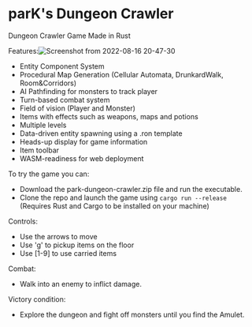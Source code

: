 # parK's Dungeon Crawler
Dungeon Crawler Game Made in Rust



Features:![Screenshot from 2022-08-16 20-47-30](https://user-images.githubusercontent.com/77372584/184872345-69165545-2ef1-4183-8c7b-1f622e688ab0.png)

 - Entity Component System
 - Procedural Map Generation (Cellular Automata, DrunkardWalk, Room&Corridors)
 - AI Pathfinding for monsters to track player
 - Turn-based combat system
 - Field of vision (Player and Monster)
 - Items with effects such as weapons, maps and potions
 - Multiple levels
 - Data-driven entity spawning using a .ron template
 - Heads-up display for game information
 - Item toolbar
 - WASM-readiness for web deployment

To try the game you can:
- Download the park-dungeon-crawler.zip file and run the executable.
- Clone the repo and launch the game using ``` cargo run --release ``` (Requires Rust and Cargo to be installed on your machine)

Controls:
- Use the arrows to move
- Use 'g' to pickup items on the floor
- Use [1-9] to use carried items

Combat:
- Walk into an enemy to inflict damage.

Victory condition:
- Explore the dungeon and fight off monsters until you find the Amulet.
